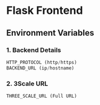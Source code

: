# Flask Frontend

## Environment Variables
### 1. Backend Details
```python
HTTP_PROTOCOL (http/https)
BACKEND_URL (ip/hostname)
```
### 2. 3Scale URL
```python
THREE_SCALE_URL (Full URL)
```